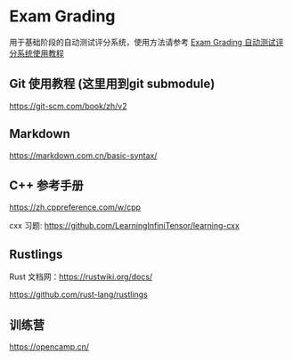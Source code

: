 # Exam Grading

用于基础阶段的自动测试评分系统，使用方法请参考 [Exam Grading 自动测试评分系统使用教程](https://github.com/LearningInfiniTensor/.github/blob/main/exam-grading-user-guide/doc.md)

## Git 使用教程 (这里用到git submodule)

https://git-scm.com/book/zh/v2

## Markdown

https://markdown.com.cn/basic-syntax/

## C++ 参考手册

https://zh.cppreference.com/w/cpp

cxx 习题: https://github.com/LearningInfiniTensor/learning-cxx

## Rustlings

Rust 文档网：https://rustwiki.org/docs/

https://github.com/rust-lang/rustlings

## 训练营

https://opencamp.cn/